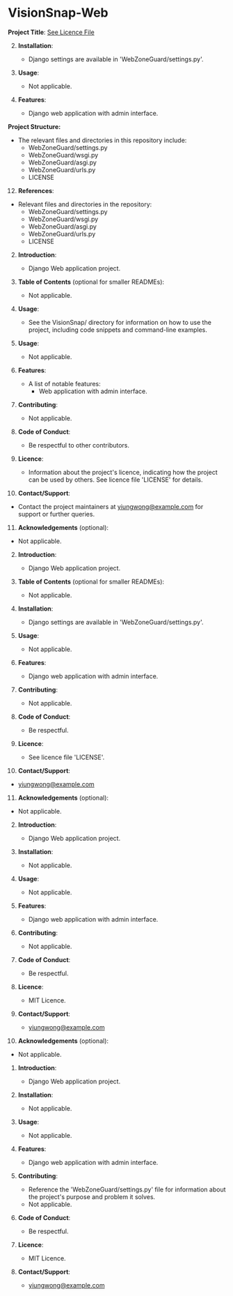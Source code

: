 # VisionSnap-Web
**Project Title**: [See Licence File](LICENSE)

2. **Installation**:
   - Django settings are available in 'WebZoneGuard/settings.py'.

3. **Usage**:
   - Not applicable.

4. **Features**:
   - Django web application with admin interface.

**Project Structure:**
   - The relevant files and directories in this repository include:
     - WebZoneGuard/settings.py
     - WebZoneGuard/wsgi.py
     - WebZoneGuard/asgi.py
     - WebZoneGuard/urls.py
     - LICENSE

12. **References**:
   - Relevant files and directories in the repository: 
     - WebZoneGuard/settings.py
     - WebZoneGuard/wsgi.py
     - WebZoneGuard/asgi.py
     - WebZoneGuard/urls.py
     - LICENSE


2. **Introduction**:
   - Django Web application project.

3. **Table of Contents** (optional for smaller READMEs):
   - Not applicable.

4. **Usage**:
   - See the VisionSnap/ directory for information on how to use the project, including code snippets and command-line examples.

5. **Usage**:
   - Not applicable.

6. **Features**:
   - A list of notable features:
     - Web application with admin interface.

7. **Contributing**:
   - Not applicable.

8. **Code of Conduct**:
   - Be respectful to other contributors.

9. **Licence**:
   - Information about the project's licence, indicating how the project can be used by others. See licence file 'LICENSE' for details.

10. **Contact/Support**:
   - Contact the project maintainers at yiungwong@example.com for support or further queries.
11. **Acknowledgements** (optional):
   - Not applicable.


2. **Introduction**:
   - Django Web application project.

3. **Table of Contents** (optional for smaller READMEs):
   - Not applicable.

4. **Installation**:
   - Django settings are available in 'WebZoneGuard/settings.py'.

5. **Usage**:
   - Not applicable.

6. **Features**:
   - Django web application with admin interface.

7. **Contributing**:
   - Not applicable.

8. **Code of Conduct**:
   - Be respectful.

9. **Licence**:
   - See licence file 'LICENSE'.

10. **Contact/Support**:
   - yiungwong@example.com
11. **Acknowledgements** (optional):
   - Not applicable.


2. **Introduction**:
   - Django Web application project.

3. **Installation**:
   - Not applicable.

4. **Usage**:
   - Not applicable.

5. **Features**:
   - Django web application with admin interface.

6. **Contributing**:
   - Not applicable.

7. **Code of Conduct**:
   - Be respectful.

8. **Licence**:
   - MIT Licence.

9. **Contact/Support**:
   - yiungwong@example.com
10. **Acknowledgements** (optional):
   - Not applicable.
1. **Introduction**:
   - Django Web application project.

2. **Installation**:
   - Not applicable.

3. **Usage**:
   - Not applicable.

4. **Features**:
   - Django web application with admin interface.

5. **Contributing**:
   - Reference the 'WebZoneGuard/settings.py' file for information about the project's purpose and problem it solves.
   - Not applicable.

6. **Code of Conduct**:
   - Be respectful.

7. **Licence**:
   - MIT Licence.

8. **Contact/Support**:
   - yiungwong@example.com